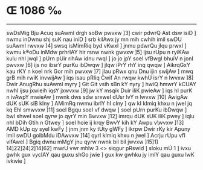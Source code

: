 # Œ 1086 ‰
---
swDsMig Bju Acuq suAwmI drgh soBw pwvxw ]3] cwir pdwrQ Ast dsw
isiD ] nwmu inDwnu shj suK nau iniD ] srb kilAwx jy mn mih cwhih
imil swDU suAwmI rwvxw ]4] swsq isMimRiq byd vKwxI ] jnmu pdwrQu
jIqu prwxI ] kwmu k®oDu inMdw prhrIAY hir rsnw nwnk gwvxw ]5] ijsu
rUpu n ryiKAw kulu nhI jwqI ] pUrn pUir rihAw idnu rwqI ] jo jo jpY soeI
vfBwgI bhuiV n jonI pwvxw ]6] ijs no ibsrY purKu ibDwqw ] jlqw iPrY
rhY inq qwqw ] AikrqGxY kau rKY n koeI nrk Gor mih pwvxw ]7]
jIau pRwx qnu Dnu ijin swijAw ] mwq grB mih rwiK invwijAw ] iqs
isau pRIiq Cwif An rwqw kwhU isrY n lwvxw ]8] Dwir AnugRhu suAwmI myry
] Git Git vsih sBn kY nyry ] hwiQ hmwrY kCUAY nwhI ijsu jxwieih iqsY
jxwvxw ]9] jw kY msqik Duir iliK pwieAw ] iqs hI purK n ivAwpY
mwieAw ] nwnk dws sdw srxweI dUsr lvY n lwvxw ]10] AwigAw dUK
sUK siB kIny ] AMimRq nwmu ibrlY hI cIny ] qw kI kImiq khxu n jweI
jq kq EhI smwvxw ]11] soeI Bgqu soeI vf dwqw ] soeI pUrn purKu
ibDwqw ] bwl shweI soeI qyrw jo qyrY min Bwvxw ]12] imrqu dUK sUK
iliK pwey ] iqlu nhI bDih Gtih n Gtwey ] soeI hoie ij krqy BwvY kih
kY Awpu v\wvxw ]13] AMD kUp qy syeI kwFy ] jnm jnm ky tUty gWFy ]
ikrpw Dwir rKy kir Apuny imil swDU goibMdu iDAwvxw ]14] qyrI kImiq
khxu n jweI ] Acrju rUpu vfI vifAweI ] Bgiq dwnu mMgY jnu qyrw nwnk
bil bil jwvxw ]15]1] 14]22]24]2]14]62]
mwrU vwr mhlw 3
<> siqgur pRswid ]
sloku mÚ 1 ]
ivxu gwhk gux vycIAY qau guxu shGo jwie ] gux kw gwhku jy imlY qau guxu
lwK ivkwie ]
####
